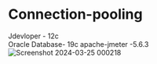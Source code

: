 # Connection-pooling
Jdevloper - 12c  
Oracle Database- 19c 
apache-jmeter -5.6.3![Screenshot 2024-03-25 000218](https://github.com/nileshub/Connection-pooling/assets/108585271/aa96bff2-ff65-41dd-a128-008aa9379397)
